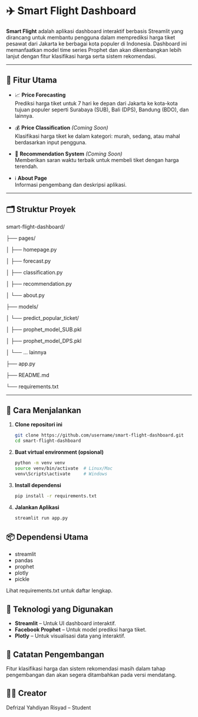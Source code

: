 # ✈️ Smart Flight Dashboard

**Smart Flight** adalah aplikasi dashboard interaktif berbasis Streamlit yang dirancang untuk membantu pengguna dalam memprediksi harga tiket pesawat dari Jakarta ke berbagai kota populer di Indonesia. Dashboard ini memanfaatkan model time series Prophet dan akan dikembangkan lebih lanjut dengan fitur klasifikasi harga serta sistem rekomendasi.

---

## 🔧 Fitur Utama

- 📈 **Price Forecasting**  
  Prediksi harga tiket untuk 7 hari ke depan dari Jakarta ke kota-kota tujuan populer seperti Surabaya (SUB), Bali (DPS), Bandung (BDO), dan lainnya.

- 💰 **Price Classification** *(Coming Soon)*  
  Klasifikasi harga tiket ke dalam kategori: murah, sedang, atau mahal berdasarkan input pengguna.

- 🎯 **Recommendation System** *(Coming Soon)*  
  Memberikan saran waktu terbaik untuk membeli tiket dengan harga terendah.

- ℹ️ **About Page**  
  Informasi pengembang dan deskripsi aplikasi.

---

## 🗂️ Struktur Proyek

smart-flight-dashboard/

├── pages/

│ ├── homepage.py

│ ├── forecast.py

│ ├── classification.py

│ ├── recommendation.py

│ └── about.py

├── models/

│ └── predict_popular_ticket/

│ ├── prophet_model_SUB.pkl

│ ├── prophet_model_DPS.pkl

│ └── ... lainnya

├── app.py

├── README.md

└── requirements.txt


---

## 🚀 Cara Menjalankan

1. **Clone repositori ini**

   ```bash
   git clone https://github.com/username/smart-flight-dashboard.git
   cd smart-flight-dashboard
   ```
2. **Buat virtual environment (opsional)**

    ```bash
    python -m venv venv
    source venv/bin/activate  # Linux/Mac
    venv\Scripts\activate     # Windows
    ```
3. **Install dependensi**

    ```bash
    pip install -r requirements.txt
    ```

4. **Jalankan Aplikasi**

    ```bash
    streamlit run app.py
    ```

## 📦 Dependensi Utama
- streamlit
- pandas
- prophet
- plotly
- pickle

Lihat requirements.txt untuk daftar lengkap.

## 🧠 Teknologi yang Digunakan
- **Streamlit** – Untuk UI dashboard interaktif.
- **Facebook Prophet** – Untuk model prediksi harga tiket.
- **Plotly** – Untuk visualisasi data yang interaktif.

## 📝 Catatan Pengembangan
Fitur klasifikasi harga dan sistem rekomendasi masih dalam tahap pengembangan dan akan segera ditambahkan pada versi mendatang.

## 👨‍💻 Creator
Defrizal Yahdiyan Risyad – Student